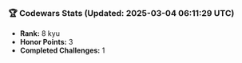 ### 🏆 Codewars Stats (Updated: 2025-03-04 06:11:29 UTC)

- **Rank:** 8 kyu
- **Honor Points:** 3
- **Completed Challenges:** 1
